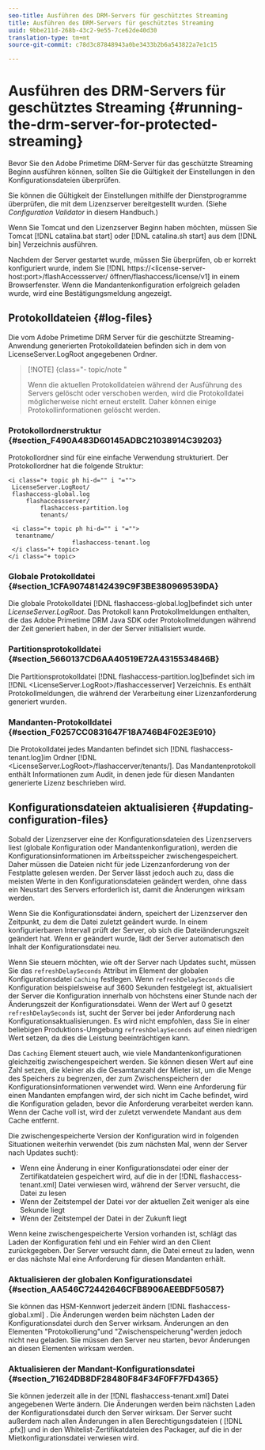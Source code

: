 ```yaml
---
seo-title: Ausführen des DRM-Servers für geschütztes Streaming
title: Ausführen des DRM-Servers für geschütztes Streaming
uuid: 9bbe211d-268b-43c2-9e55-7ce62de40d30
translation-type: tm+mt
source-git-commit: c78d3c87848943a0be3433b2b6a543822a7e1c15

---
```



# Ausführen des DRM-Servers für geschütztes Streaming {#running-the-drm-server-for-protected-streaming}

Bevor Sie den Adobe Primetime DRM-Server für das geschützte Streaming Beginn ausführen können, sollten Sie die Gültigkeit der Einstellungen in den Konfigurationsdateien überprüfen.

Sie können die Gültigkeit der Einstellungen mithilfe der Dienstprogramme überprüfen, die mit dem Lizenzserver bereitgestellt wurden. (Siehe *Configuration Validator* in diesem Handbuch.)

Wenn Sie Tomcat und den Lizenzserver Beginn haben möchten, müssen Sie Tomcat [!DNL catalina.bat start] oder [!DNL catalina.sh start] aus dem [!DNL bin] Verzeichnis ausführen.

Nachdem der Server gestartet wurde, müssen Sie überprüfen, ob er korrekt konfiguriert wurde, indem Sie [!DNL https://<lic<span></span>ense-server-host:port>/flashAccessserver/ öffnen<tenant-name>/flashaccess/license/v1] in einem Browserfenster. Wenn die Mandantenkonfiguration erfolgreich geladen wurde, wird eine Bestätigungsmeldung angezeigt.

## Protokolldateien {#log-files}

Die vom Adobe Primetime DRM Server für die geschützte Streaming-Anwendung generierten Protokolldateien befinden sich in dem von LicenseServer.LogRoot angegebenen Ordner.

>[!NOTE] {class=&quot;- topic/note &quot;
>
>Wenn die aktuellen Protokolldateien während der Ausführung des Servers gelöscht oder verschoben werden, wird die Protokolldatei möglicherweise nicht erneut erstellt. Daher können einige Protokollinformationen gelöscht werden.

### Protokollordnerstruktur {#section_F490A483D60145ADBC21038914C39203}

Protokollordner sind für eine einfache Verwendung strukturiert. Der Protokollordner hat die folgende Struktur:

```
<i class="+ topic ph hi-d="" i "="">
 LicenseServer.LogRoot/ 
 flashaccess-global.log 
     flashaccessserver/ 
         flashaccess-partition.log 
         tenants/ 
             
 <i class="+ topic ph hi-d="" i "="">
  tenantname/ 
                  flashaccess-tenant.log
 </i class="+ topic>
</i class="+ topic>
```

### Globale Protokolldatei {#section_1CFA90748142439C9F3BE380969539DA}

Die globale Protokolldatei [!DNL flashaccess-global.log]befindet sich unter *LicenseServer.LogRoot*. Das Protokoll kann Protokollmeldungen enthalten, die das Adobe Primetime DRM Java SDK oder Protokollmeldungen während der Zeit generiert haben, in der der Server initialisiert wurde.

### Partitionsprotokolldatei {#section_5660137CD6AA40519E72A4315534846B}

Die Partitionsprotokolldatei [!DNL flashaccess-partition.log]befindet sich im [!DNL <LicenseServer.LogRoot>/flashaccesserver] Verzeichnis. Es enthält Protokollmeldungen, die während der Verarbeitung einer Lizenzanforderung generiert wurden.

### Mandanten-Protokolldatei {#section_F0257CC0831647F18A746B4F02E3E910}

Die Protokolldatei jedes Mandanten befindet sich [!DNL flashaccess-tenant.log]im Ordner [!DNL &lt;LicenseServer.LogRoot>/flashaccerver/tenants/<tenantname>]. Das Mandantenprotokoll enthält Informationen zum Audit, in denen jede für diesen Mandanten generierte Lizenz beschrieben wird.

## Konfigurationsdateien aktualisieren {#updating-configuration-files}

Sobald der Lizenzserver eine der Konfigurationsdateien des Lizenzservers liest (globale Konfiguration oder Mandantenkonfiguration), werden die Konfigurationsinformationen im Arbeitsspeicher zwischengespeichert. Daher müssen die Dateien nicht für jede Lizenzanforderung von der Festplatte gelesen werden. Der Server lässt jedoch auch zu, dass die meisten Werte in den Konfigurationsdateien geändert werden, ohne dass ein Neustart des Servers erforderlich ist, damit die Änderungen wirksam werden.

Wenn Sie die Konfigurationsdatei ändern, speichert der Lizenzserver den Zeitpunkt, zu dem die Datei zuletzt geändert wurde. In einem konfigurierbaren Intervall prüft der Server, ob sich die Dateiänderungszeit geändert hat. Wenn er geändert wurde, lädt der Server automatisch den Inhalt der Konfigurationsdatei neu.

Wenn Sie steuern möchten, wie oft der Server nach Updates sucht, müssen Sie das `refreshDelaySeconds` Attribut im Element der globalen Konfigurationsdatei `Caching` festlegen. Wenn `refreshDelaySeconds` die Konfiguration beispielsweise auf 3600 Sekunden festgelegt ist, aktualisiert der Server die Konfiguration innerhalb von höchstens einer Stunde nach der Änderungszeit der Konfigurationsdatei. Wenn der Wert auf 0 gesetzt `refreshDelaySeconds` ist, sucht der Server bei jeder Anforderung nach Konfigurationsaktualisierungen. Es wird nicht empfohlen, dass Sie in einer beliebigen Produktions-Umgebung `refreshDelaySeconds` auf einen niedrigen Wert setzen, da dies die Leistung beeinträchtigen kann.

Das `Caching` Element steuert auch, wie viele Mandantenkonfigurationen gleichzeitig zwischengespeichert werden. Sie können diesen Wert auf eine Zahl setzen, die kleiner als die Gesamtanzahl der Mieter ist, um die Menge des Speichers zu begrenzen, der zum Zwischenspeichern der Konfigurationsinformationen verwendet wird. Wenn eine Anforderung für einen Mandanten empfangen wird, der sich nicht im Cache befindet, wird die Konfiguration geladen, bevor die Anforderung verarbeitet werden kann. Wenn der Cache voll ist, wird der zuletzt verwendete Mandant aus dem Cache entfernt.

Die zwischengespeicherte Version der Konfiguration wird in folgenden Situationen weiterhin verwendet (bis zum nächsten Mal, wenn der Server nach Updates sucht):

* Wenn eine Änderung in einer Konfigurationsdatei oder einer der Zertifikatdateien gespeichert wird, auf die in der [!DNL flashaccess-tenant.xml] Datei verwiesen wird, während der Server versucht, die Datei zu lesen
* Wenn der Zeitstempel der Datei vor der aktuellen Zeit weniger als eine Sekunde liegt
* Wenn der Zeitstempel der Datei in der Zukunft liegt

Wenn keine zwischengespeicherte Version vorhanden ist, schlägt das Laden der Konfiguration fehl und ein Fehler wird an den Client zurückgegeben. Der Server versucht dann, die Datei erneut zu laden, wenn er das nächste Mal eine Anforderung für diesen Mandanten erhält.

### Aktualisieren der globalen Konfigurationsdatei {#section_AA546C72442646CFB8906AEEBDF50587}

Sie können das HSM-Kennwort jederzeit ändern [!DNL flashaccess-global.xml] . Die Änderungen werden beim nächsten Laden der Konfigurationsdatei durch den Server wirksam. Änderungen an den Elementen &quot;Protokollierung&quot;und &quot;Zwischenspeicherung&quot;werden jedoch nicht neu geladen. Sie müssen den Server neu starten, bevor Änderungen an diesen Elementen wirksam werden.

### Aktualisieren der Mandant-Konfigurationsdatei {#section_71624DB8DF28480F84F34F0FF7FD4365}

Sie können jederzeit alle in der [!DNL flashaccess-tenant.xml] Datei angegebenen Werte ändern. Die Änderungen werden beim nächsten Laden der Konfigurationsdatei durch den Server wirksam. Der Server sucht außerdem nach allen Änderungen in allen Berechtigungsdateien ( [!DNL .pfx]) und in den Whitelist-Zertifikatdateien des Packager, auf die in der Mietkonfigurationsdatei verwiesen wird.